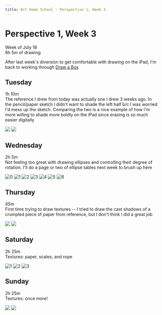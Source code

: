 ```yaml
---
title: Art Home School - Perspective 1, Week 3
---
```


<div class="ahs-update">

# Perspective 1, Week 3
Week of July 18 \
8h 5m of drawing

After last week's diversion to get comfortable with drawing on the iPad, I'm back to working through [Draw a Box](https://drawabox.com/)

## Tuesday
<div class="ahs-description">

1h 10m \
The reference I drew from today was actually one I drew 3 weeks ago. In the pencil/paper sketch I didn't want to shade the left half b/c I was worried I'd mess up the sketch. Comparing the two is a nice example of how I'm more willing to shade more boldly on the iPad since erasing is so much easier digitally
</div>

<div class="ahs-pics">

<p>
<img class="large" src="../img/art-home-school/head-anatomy-1/week-3/sun-1.jpeg"/>
<img class="large" src="../img/art-home-school/perspective-1/week-3/tue-1.jpg" />
</p>
</div>

## Wednesday
<div class="ahs-description">

2h 5m \
Not feeling too great with drawing ellipses and controlling their degree of rotation. I'll do a page or two of ellipse tables next week to brush up here
</div>

<div class="ahs-pics">

![0](../img/art-home-school/perspective-1/week-3/wed-0.jpg)
![1](../img/art-home-school/perspective-1/week-3/wed-1.jpg)
![2](../img/art-home-school/perspective-1/week-3/wed-2.jpg)
![3](../img/art-home-school/perspective-1/week-3/wed-3.jpg)
![4](../img/art-home-school/perspective-1/week-3/wed-4.jpg)
![5](../img/art-home-school/perspective-1/week-3/wed-5.jpg)
![6](../img/art-home-school/perspective-1/week-3/wed-6.jpg)
</div>

## Thursday
<div class="ahs-description">

45m \
First time trying to draw textures -- I tried to draw the cast shadows of a crumpled piece of paper from reference, but I don't think I did a great job
</div>

<div class="ahs-pics">

<p>
<img class="large" src="../img/art-home-school/perspective-1/week-3/thu-ref.jpg"/>
<img class="large" src="../img/art-home-school/perspective-1/week-3/thu-1.jpg"/>
</p>
</div>

## Saturday
<div class="ahs-description">

2h 25m \
Textures: paper, scales, and rope
</div>

<div class="ahs-pics">

![1](../img/art-home-school/perspective-1/week-3/wed-1.jpg)
![2](../img/art-home-school/perspective-1/week-3/wed-2.jpg)
![3](../img/art-home-school/perspective-1/week-3/wed-3.jpg)

## Sunday
<div class="ahs-description">

2h 25m \
Textures: once more!
</div>

<img class="large" src="../img/art-home-school/perspective-1/week-3/sun-1.jpg"/>
<img class="x-large" src="../img/art-home-school/perspective-1/week-3/sun-2.jpg"/>
